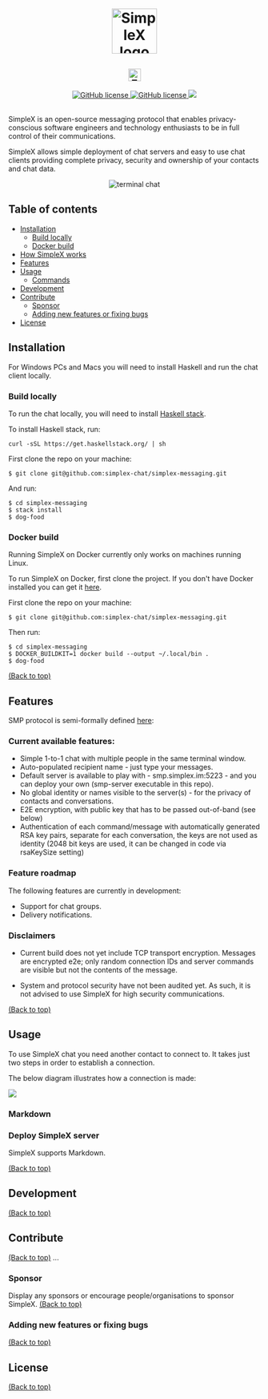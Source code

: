 <h1 align="center">
    <img src="logo.svg" alt="SimpleX logo" height="90">
</h1>
<h2 align="center">
    <img alt="Federated chat | private, secure, decentralised" src="strapline.svg" height="25">
</h2>

<div align="center">
    <a href="https://github.com/simplex-chat/simplex-messaging/actions?query=workflow%3Abuild" target="_blank">
        <img src="https://github.com/simplex-chat/simplex-messaging/workflows/build/badge.svg" alt="GitHub license">
    </a>
    <a href="https://github.com/simplex-chat/simplex-messaging/releases" target="_blank">
        <img src="https://img.shields.io/github/v/release/simplex-chat/simplex-messaging" alt="GitHub license">
    </a>
    <a>
        <img src="https://img.shields.io/github/last-commit/simplex-chat/simplex-messaging">
    </a>
    <!-- <a>
        <img src="https://img.shields.io/github/license/simplex-chat/simplex-messaging">
    </a> -->
</div>
<br>

SimpleX is an open-source messaging protocol that enables privacy-conscious software engineers and technology enthusiasts to be in full control of their communications.

SimpleX allows simple deployment of chat servers and easy to use chat clients providing complete privacy, security and ownership of your contacts and chat data.


<div align="center">
    <img alt="terminal chat" src="terminal.png">
</div>

## Table of contents

- [Installation](#installation)
    - [Build locally](#build-locally)
    - [Docker build](#docker-build)
- [How SimpleX works](#how-simplex-works)
- [Features](#features)
- [Usage](#usage)
    - [Commands](#commands)
- [Development](#development)
- [Contribute](#contribute)
    - [Sponsor](#sponsor)
    - [Adding new features or fixing bugs](#adding-new-features-or-fixing-bugs)
- [License](#license)



## Installation

For Windows PCs and Macs you will need to install Haskell and run the chat client locally.


### Build locally

To run the chat locally, you will need to install [Haskell stack](https://docs.haskellstack.org/en/stable/README/).

To install Haskell stack, run:

```
curl -sSL https://get.haskellstack.org/ | sh
```

First clone the repo on your machine:

```
$ git clone git@github.com:simplex-chat/simplex-messaging.git
```

And run:

```
$ cd simplex-messaging
$ stack install
$ dog-food
```


### Docker build

Running SimpleX on Docker currently only works on machines running Linux.

To run SimpleX on Docker, first clone the project. If you don't have Docker installed you can get it [here](https://docs.docker.com/get-docker/). 

First clone the repo on your machine:

```
$ git clone git@github.com:simplex-chat/simplex-messaging.git
```

Then run:

```
$ cd simplex-messaging
$ DOCKER_BUILDKIT=1 docker build --output ~/.local/bin .
$ dog-food
```



[(Back to top)](#table-of-contents)

## Features

SMP protocol is semi-formally defined [here](https://github.com/simplex-chat/protocol):

### Current available features:

- Simple 1-to-1 chat with multiple people in the same terminal window.
- Auto-populated recipient name - just type your messages.
- Default server is available to play with - smp.simplex.im:5223 - and you can deploy your own (smp-server executable in this repo).
- No global identity or names visible to the server(s) - for the privacy of contacts and conversations.
- E2E encryption, with public key that has to be passed out-of-band (see below)
- Authentication of each command/message with automatically generated RSA key pairs, separate for each conversation, the keys are not used as identity (2048 bit keys are used, it can be changed in code via rsaKeySize setting)


### Feature roadmap

The following features are currently in development:

- Support for chat groups.
- Delivery notifications.

### Disclaimers

- Current build does not yet include TCP transport encryption. Messages are encrypted e2e; only random connection IDs and server commands are visible but not the contents of the message.

- System and protocol security have not been audited yet. As such, it is not advised to use SimpleX for high security communications.





[(Back to top)](#table-of-contents)

## Usage

To use SimpleX chat you need another contact to connect to. It takes just two steps in order to establish a connection.

The below diagram illustrates how a connection is made:

<img src="how-to-use-simplex.svg" align="center">




### Markdown
### Deploy SimpleX server


SimpleX supports Markdown.

[(Back to top)](#table-of-contents)

## Development
[(Back to top)](#table-of-contents)


## Contribute
[(Back to top)](#table-of-contents)
...

### Sponsor

Display any sponsors or encourage people/organisations to sponsor SimpleX.
[(Back to top)](#table-of-contents)

### Adding new features or fixing bugs
[(Back to top)](#table-of-contents)

<!-- This is to give people an idea how they can raise issues or feature requests in your projects. 

You could also give guidelines for submitting and issue or a pull request to your project.

Personally and by standard, you should use a [issue template](https://github.com/navendu-pottekkat/nsfw-filter/blob/master/ISSUE_TEMPLATE.md) and a [pull request template](https://github.com/navendu-pottekkat/nsfw-filter/blob/master/PULL_REQ_TEMPLATE.md)(click for examples) so that when a user opens a new issue they could easily format it as per your project guidelines.

You could also add contact details for people to get in touch with you regarding your project. -->

## License
[(Back to top)](#table-of-contents)


